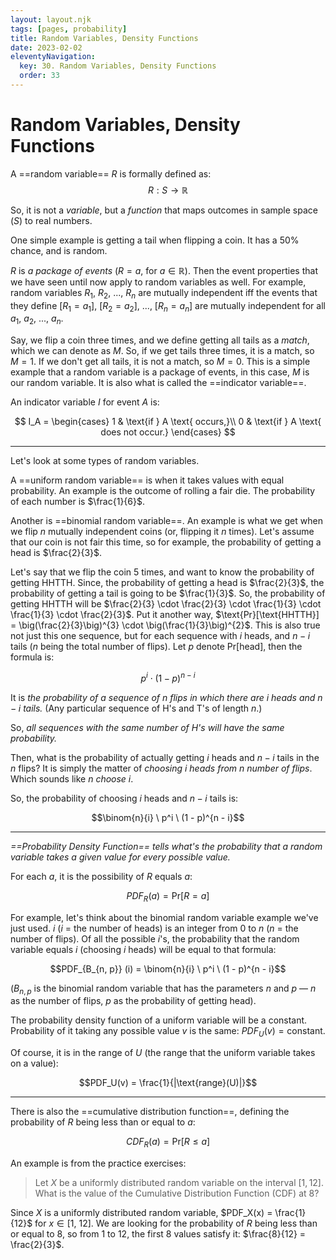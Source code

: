 ```yaml
---
layout: layout.njk
tags: [pages, probability]
title: Random Variables, Density Functions
date: 2023-02-02
eleventyNavigation:
  key: 30. Random Variables, Density Functions
  order: 33
---
```


# Random Variables, Density Functions

A ==random variable== $R$ is formally defined as:
$$R: S \rightarrow \mathbb{R}$$

So, it is not a _variable_, but a _function_ that maps outcomes in sample space ($S$) to real numbers.

One simple example is getting a tail when flipping a coin. It has a 50% chance, and is random.

$R$ is _a package of events_ ($R = a$, for $a \in \mathbb{R}$). Then the event properties that we have seen until now apply to random variables as well.
For example, random variables $R_1, \ R_2, \ ..., \ R_n$ are mutually independent iff the events that they define $[R_1 = a_1], \ [R_2 = a_2], \ ..., \ [R_n = a_n]$ are mutually independent for all $a_1, \ a_2, \ ..., \ a_n$.

Say, we flip a coin three times, and we define getting all tails as a _match_, which we can denote as $M$. So, if we get tails three times, it is a match, so $M = 1$. If we don't get all tails, it is not a match, so $M = 0$.
This is a simple example that a random variable is a package of events, in this case, $M$ is our random variable.
It is also what is called the ==indicator variable==.

An indicator variable $I$ for event $A$ is:

$$
I_A =
\begin{cases}
1 & \text{if } A \text{ occurs,}\\
0 & \text{if  } A \text{ does not occur.}
\end{cases}
$$

---

Let's look at some types of random variables.

A ==uniform random variable== is when it takes values with equal probability.
An example is the outcome of rolling a fair die. The probability of each number is $\frac{1}{6}$.

Another is ==binomial random variable==. An example is what we get when we flip $n$ mutually independent coins (or, flipping it $n$ times). Let's assume that our coin is not fair this time, so for example, the probability of getting a head is $\frac{2}{3}$.

Let's say that we flip the coin 5 times, and want to know the probability of getting HHTTH.
Since, the probability of getting a head is $\frac{2}{3}$, the probability of getting a tail is going to be $\frac{1}{3}$. 
So, the probability of getting HHTTH will be $\frac{2}{3} \cdot \frac{2}{3} \cdot \frac{1}{3} \cdot \frac{1}{3} \cdot \frac{2}{3}$.
Put it another way, $\text{Pr}[\text{HHTTH}] = \big(\frac{2}{3}\big)^{3} \cdot \big(\frac{1}{3}\big)^{2}$.
This is also true not just this one sequence, but for each sequence with $i$ heads, and $n - i$ tails ($n$ being the total number of flips).
Let $p$ denote $\text{Pr}[\text{head}]$, then the formula is: 

$$p^i \cdot (1 - p)^{n - i}$$

It is _the probability of a sequence of $n$ flips in which there are $i$ heads and $n - i$ tails._
(Any particular sequence of H's and T's of length $n$.)

So, _all sequences with the same number of H's will have the same probability._

Then, what is the probability of actually getting $i$ heads and $n - i$ tails in the $n$ flips? 
It is simply the matter of _choosing $i$ heads from $n$ number of flips_. Which sounds like _n choose i_.

So, the probability of choosing $i$ heads and $n - i$ tails is:

$$\binom{n}{i} \ p^i \ (1 - p)^{n - i}$$

---

_==Probability Density Function== tells what's the probability that a random variable takes a given value for every possible value._

For each $a$, it is the possibility of $R$ equals $a$: 

$$PDF_R(a) = \text{Pr}[R = a]$$

For example, let's think about the binomial random variable example we've just used. $i$ ($i$ = the number of heads) is an integer from $0$ to $n$ ($n$ = the number of flips). Of all the possible $i$'s, the probability that the random variable equals $i$ (choosing $i$ heads) will be equal to that formula:

$$PDF_{B_{n, p}} (i) = \binom{n}{i} \ p^i \ (1 - p)^{n - i}$$

($B_{n, p}$ is the binomial random variable that has the parameters $n$ and $p$ — $n$ as the number of flips, $p$ as the probability of getting head).

The probability density function of a uniform variable will be a constant. Probability of it taking any possible value $v$ is the same: $PDF_U(v) = \text{constant}$.

Of course, it is in the range of $U$ (the range that the uniform variable takes on a value): 

$$PDF_U(v) = \frac{1}{|\text{range}(U)|}$$

---

There is also the ==cumulative distribution function==, defining the probability of $R$ being less than or equal to $a$: 

$$CDF_R(a) = \text{Pr}[R \leq a]$$

An example is from the practice exercises:
> Let $X$ be a uniformly distributed random variable on the interval $[1,12]$. What is the value of the Cumulative Distribution Function (CDF) at $8$?

Since $X$ is a uniformly distributed random variable, $PDF_X(x) = \frac{1}{12}$ for $x \in [1, \ 12]$.
We are looking for the probability of $R$ being less than or equal to $8$, so from $1$ to $12$, the first $8$ values satisfy it: $\frac{8}{12} = \frac{2}{3}$.
